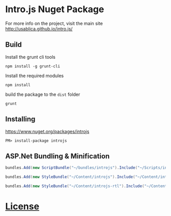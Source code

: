 # Intro.js Nuget Package #

For more info on the project, visit the main site http://usablica.github.io/intro.js/

## Build ##
Install the grunt cli tools

`npm install -g grunt-cli`

Install the required modules

`npm install`

build the package to the `dist` folder

`grunt`

## Installing ##
https://www.nuget.org/packages/introjs

`PM> install-package introjs`

## ASP.Net Bundling & Minification ##
```c#
bundles.Add(new ScriptBundle("~/bundles/introjs").Include("~/Scripts/intro.js"));

bundles.Add(new StyleBundle("~/Content/introjs").Include("~/Content/introjs.css"));

bundles.Add(new StyleBundle("~/Content/introjs-rtl").Include("~/Content/introjs-rtl.css"));
```
[License](LICENSE.txt)
==================
